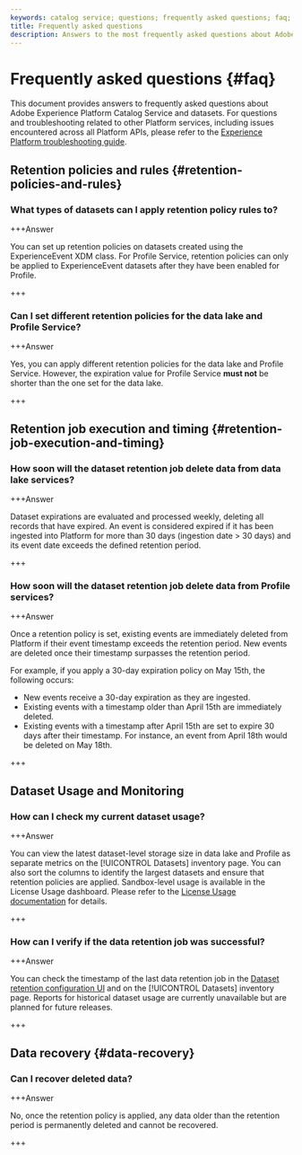 ```yaml
---
keywords: catalog service; questions; frequently asked questions; faq; datasets faq
title: Frequently asked questions
description: Answers to the most frequently asked questions about Adobe Experience Platform Catalog Service and datasets.
---
```

# Frequently asked questions {#faq}

This document provides answers to frequently asked questions about Adobe Experience Platform Catalog Service and datasets. For questions and troubleshooting related to other Platform services, including issues encountered across all Platform APIs, please refer to the [Experience Platform troubleshooting guide](../landing/troubleshooting.md).

## Retention policies and rules {#retention-policies-and-rules}

### What types of datasets can I apply retention policy rules to?

+++Answer

You can set up retention policies on datasets created using the ExperienceEvent XDM class. For Profile Service, retention policies can only be applied to ExperienceEvent datasets after they have been enabled for Profile.

+++

### Can I set different retention policies for the data lake and Profile Service?

+++Answer

Yes, you can apply different retention policies for the data lake and Profile Service. However, the expiration value for Profile Service **must not** be shorter than the one set for the data lake.

+++

## Retention job execution and timing {#retention-job-execution-and-timing}

### How soon will the dataset retention job delete data from data lake services?

+++Answer

Dataset expirations are evaluated and processed weekly, deleting all records that have expired. An event is considered expired if it has been ingested into Platform for more than 30 days (ingestion date > 30 days) and its event date exceeds the defined retention period.

+++

### How soon will the dataset retention job delete data from Profile services?

+++Answer

Once a retention policy is set, existing events are immediately deleted from Platform if their event timestamp exceeds the retention period. New events are deleted once their timestamp surpasses the retention period.

For example, if you apply a 30-day expiration policy on May 15th, the following occurs:

- New events receive a 30-day expiration as they are ingested.
- Existing events with a timestamp older than April 15th are immediately deleted.
- Existing events with a timestamp after April 15th are set to expire 30 days after their timestamp. For instance, an event from April 18th would be deleted on May 18th.

+++

## Dataset Usage and Monitoring

### How can I check my current dataset usage?

+++Answer

You can view the latest dataset-level storage size in data lake and Profile as separate metrics on the [!UICONTROL Datasets] inventory page. You can also sort the columns to identify the largest datasets and ensure that retention policies are applied. Sandbox-level usage is available in the License Usage dashboard. Please refer to the [License Usage documentation](../dashboards/guides/license-usage.md) for details.

+++

### How can I verify if the data retention job was successful?

+++Answer

You can check the timestamp of the last data retention job in the [Dataset retention configuration UI](./datasets/user-guide.md#data-retention-policy) and on the [!UICONTROL Datasets] inventory page. Reports for historical dataset usage are currently unavailable but are planned for future releases.

+++

## Data recovery {#data-recovery}

### Can I recover deleted data?

+++Answer

No, once the retention policy is applied, any data older than the retention period is permanently deleted and cannot be recovered.

+++

